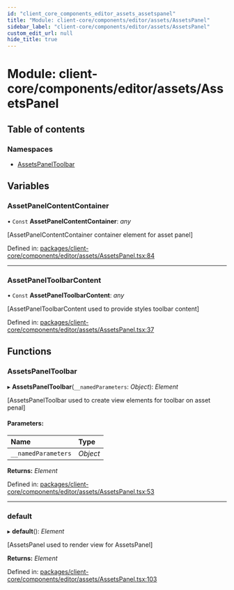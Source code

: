 ```yaml
---
id: "client_core_components_editor_assets_assetspanel"
title: "Module: client-core/components/editor/assets/AssetsPanel"
sidebar_label: "client-core/components/editor/assets/AssetsPanel"
custom_edit_url: null
hide_title: true
---
```


# Module: client-core/components/editor/assets/AssetsPanel

## Table of contents

### Namespaces

- [AssetsPanelToolbar](client_core_components_editor_assets_assetspanel.assetspaneltoolbar.md)

## Variables

### AssetPanelContentContainer

• `Const` **AssetPanelContentContainer**: *any*

[AssetPanelContentContainer container element for asset panel]

Defined in: [packages/client-core/components/editor/assets/AssetsPanel.tsx:84](https://github.com/xr3ngine/xr3ngine/blob/5c3dcaef1/packages/client-core/components/editor/assets/AssetsPanel.tsx#L84)

___

### AssetPanelToolbarContent

• `Const` **AssetPanelToolbarContent**: *any*

[AssetPanelToolbarContent used to provide styles toolbar content]

Defined in: [packages/client-core/components/editor/assets/AssetsPanel.tsx:37](https://github.com/xr3ngine/xr3ngine/blob/5c3dcaef1/packages/client-core/components/editor/assets/AssetsPanel.tsx#L37)

## Functions

### AssetsPanelToolbar

▸ **AssetsPanelToolbar**(`__namedParameters`: *Object*): *Element*

[AssetsPanelToolbar used to create view elements for toolbar on asset penal]

#### Parameters:

Name | Type |
:------ | :------ |
`__namedParameters` | *Object* |

**Returns:** *Element*

Defined in: [packages/client-core/components/editor/assets/AssetsPanel.tsx:53](https://github.com/xr3ngine/xr3ngine/blob/5c3dcaef1/packages/client-core/components/editor/assets/AssetsPanel.tsx#L53)

___

### default

▸ **default**(): *Element*

[AssetsPanel used to render view for AssetsPanel]

**Returns:** *Element*

Defined in: [packages/client-core/components/editor/assets/AssetsPanel.tsx:103](https://github.com/xr3ngine/xr3ngine/blob/5c3dcaef1/packages/client-core/components/editor/assets/AssetsPanel.tsx#L103)
